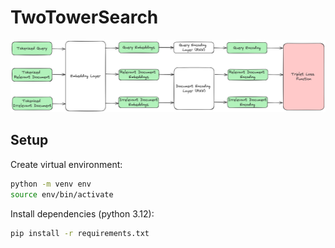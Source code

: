 # TwoTowerSearch


![architecture](public/images/architecture.png)


## Setup

Create virtual environment:

```bash
python -m venv env
source env/bin/activate
```

Install dependencies (python 3.12):

```bash
pip install -r requirements.txt
``` 